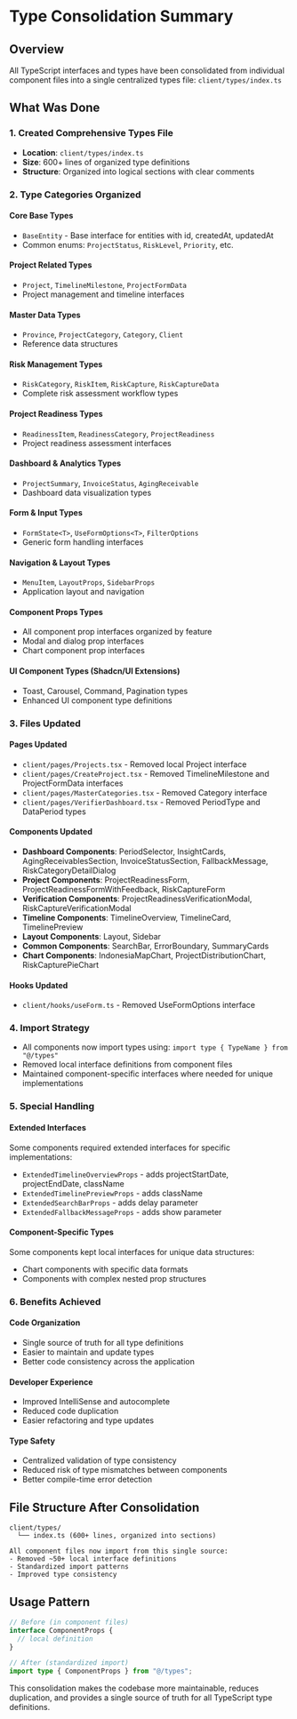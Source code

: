 # Type Consolidation Summary

## Overview

All TypeScript interfaces and types have been consolidated from individual component files into a single centralized types file: `client/types/index.ts`

## What Was Done

### 1. Created Comprehensive Types File

- **Location**: `client/types/index.ts`
- **Size**: 600+ lines of organized type definitions
- **Structure**: Organized into logical sections with clear comments

### 2. Type Categories Organized

#### Core Base Types

- `BaseEntity` - Base interface for entities with id, createdAt, updatedAt
- Common enums: `ProjectStatus`, `RiskLevel`, `Priority`, etc.

#### Project Related Types

- `Project`, `TimelineMilestone`, `ProjectFormData`
- Project management and timeline interfaces

#### Master Data Types

- `Province`, `ProjectCategory`, `Category`, `Client`
- Reference data structures

#### Risk Management Types

- `RiskCategory`, `RiskItem`, `RiskCapture`, `RiskCaptureData`
- Complete risk assessment workflow types

#### Project Readiness Types

- `ReadinessItem`, `ReadinessCategory`, `ProjectReadiness`
- Project readiness assessment interfaces

#### Dashboard & Analytics Types

- `ProjectSummary`, `InvoiceStatus`, `AgingReceivable`
- Dashboard data visualization types

#### Form & Input Types

- `FormState<T>`, `UseFormOptions<T>`, `FilterOptions`
- Generic form handling interfaces

#### Navigation & Layout Types

- `MenuItem`, `LayoutProps`, `SidebarProps`
- Application layout and navigation

#### Component Props Types

- All component prop interfaces organized by feature
- Modal and dialog prop interfaces
- Chart component prop interfaces

#### UI Component Types (Shadcn/UI Extensions)

- Toast, Carousel, Command, Pagination types
- Enhanced UI component type definitions

### 3. Files Updated

#### Pages Updated

- `client/pages/Projects.tsx` - Removed local Project interface
- `client/pages/CreateProject.tsx` - Removed TimelineMilestone and ProjectFormData interfaces
- `client/pages/MasterCategories.tsx` - Removed Category interface
- `client/pages/VerifierDashboard.tsx` - Removed PeriodType and DataPeriod types

#### Components Updated

- **Dashboard Components**: PeriodSelector, InsightCards, AgingReceivablesSection, InvoiceStatusSection, FallbackMessage, RiskCategoryDetailDialog
- **Project Components**: ProjectReadinessForm, ProjectReadinessFormWithFeedback, RiskCaptureForm
- **Verification Components**: ProjectReadinessVerificationModal, RiskCaptureVerificationModal
- **Timeline Components**: TimelineOverview, TimelineCard, TimelinePreview
- **Layout Components**: Layout, Sidebar
- **Common Components**: SearchBar, ErrorBoundary, SummaryCards
- **Chart Components**: IndonesiaMapChart, ProjectDistributionChart, RiskCapturePieChart

#### Hooks Updated

- `client/hooks/useForm.ts` - Removed UseFormOptions interface

### 4. Import Strategy

- All components now import types using: `import type { TypeName } from "@/types"`
- Removed local interface definitions from component files
- Maintained component-specific interfaces where needed for unique implementations

### 5. Special Handling

#### Extended Interfaces

Some components required extended interfaces for specific implementations:

- `ExtendedTimelineOverviewProps` - adds projectStartDate, projectEndDate, className
- `ExtendedTimelinePreviewProps` - adds className
- `ExtendedSearchBarProps` - adds delay parameter
- `ExtendedFallbackMessageProps` - adds show parameter

#### Component-Specific Types

Some components kept local interfaces for unique data structures:

- Chart components with specific data formats
- Components with complex nested prop structures

### 6. Benefits Achieved

#### Code Organization

- Single source of truth for all type definitions
- Easier to maintain and update types
- Better code consistency across the application

#### Developer Experience

- Improved IntelliSense and autocomplete
- Reduced code duplication
- Easier refactoring and type updates

#### Type Safety

- Centralized validation of type consistency
- Reduced risk of type mismatches between components
- Better compile-time error detection

## File Structure After Consolidation

```
client/types/
  └── index.ts (600+ lines, organized into sections)

All component files now import from this single source:
- Removed ~50+ local interface definitions
- Standardized import patterns
- Improved type consistency
```

## Usage Pattern

```typescript
// Before (in component files)
interface ComponentProps {
  // local definition
}

// After (standardized import)
import type { ComponentProps } from "@/types";
```

This consolidation makes the codebase more maintainable, reduces duplication, and provides a single source of truth for all TypeScript type definitions.
